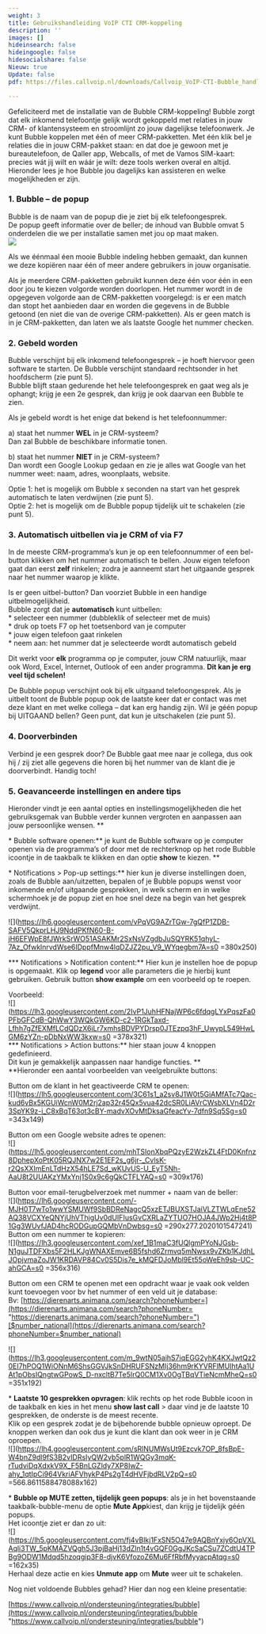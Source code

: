 ```yaml
---
weight: 3
title: Gebruikshandleiding VoIP CTI CRM-koppeling
description: ''
images: []
hideinsearch: false
hideingoogle: false
hidesocialshare: false
Nieuw: true
Update: false
pdf: https://files.callvoip.nl/downloads/Callvoip_VoIP-CTI-Bubble_handleiding-en-naslagwerk.pdf

---
```

Gefeliciteerd met de installatie van de Bubble CRM-koppeling! Bubble zorgt dat elk inkomend telefoontje gelijk wordt gekoppeld met relaties in jouw CRM- of klantensysteem en stroomlijnt zo jouw dagelijkse telefoonwerk. Je kunt Bubble koppelen met één of meer CRM-pakketten. Met één klik bel je relaties die in jouw CRM-pakket staan: en dat doe je gewoon met je bureautelefoon, de Qaller app, Webcalls, of met de Vamos SIM-kaart: precies wát jij wilt en wáár je wilt: deze tools werken overal en altijd. Hieronder lees je hoe Bubble jou dagelijks kan assisteren en welke mogelijkheden er zijn.

### 1. Bubble – de popup

Bubble is de naam van de popup die je ziet bij elk telefoongesprek.   
De popup geeft informatie over de beller; de inhoud van Bubble omvat 5 onderdelen die we per installatie samen met jou op maat maken.  
![](https://res.cloudinary.com/callvoip/image/upload/v1632744940/bubble_rjmjco.png)

Als we éénmaal éen mooie Bubble indeling hebben gemaakt, dan kunnen we deze kopiëren naar één of meer andere gebruikers in jouw organisatie. 

Als je meerdere CRM-pakketten gebruikt kunnen deze één voor één in een door jou te kiezen volgorde worden doorlopen. Het nummer wordt in de opgegeven volgorde aan de CRM-pakketten voorgelegd: is er een match dan stopt het aanbieden daar en worden die gegevens in de Bubble getoond (en niet die van de overige CRM-pakketten). Als er geen match is in je CRM-pakketten, dan laten we als laatste Google het nummer checken.

### 2. Gebeld worden

Bubble verschijnt bij elk inkomend telefoongesprek – je hoeft hiervoor geen software te starten. De Bubble verschijnt standaard rechtsonder in het hoofdscherm (zie punt 5).   
Bubble blijft staan gedurende het hele telefoongesprek en gaat weg als je ophangt; krijg je een 2e gesprek, dan krijg je ook daarvan een Bubble te zien.   
  
Als je gebeld wordt is het enige dat bekend is het telefoonnummer:  
  
a) staat het nummer **WEL** in je CRM-systeem?  
Dan zal Bubble de beschikbare informatie tonen.  
  
b) staat het nummer **NIET** in je CRM-systeem?  
Dan wordt een Google Lookup gedaan en zie je alles wat Google van het nummer weet: naam, adres, woonplaats, website.   
  
Optie 1: het is mogelijk om Bubble x seconden na start van het gesprek automatisch te laten verdwijnen (zie punt 5).   
Optie 2: het is mogelijk om de Bubble popup tijdelijk uit te schakelen (zie punt 5).

### 3. Automatisch uitbellen via je CRM of via F7

In de meeste CRM-programma’s kun je op een telefoonnummer of een bel-button klikken om het nummer automatisch te bellen. Jouw eigen telefoon gaat dan eerst **zelf** rinkelen; zodra je aanneemt start het uitgaande gesprek naar het nummer waarop je klikte.  
  
Is er geen uitbel-button? Dan voorziet Bubble in een handige uitbelmogelijkheid.   
Bubble zorgt dat je **automatisch** kunt uitbellen:   
\* selecteer een nummer (dubbleklik of selecteer met de muis)  
\* druk op toets F7 op het toetsenbord van je computer  
\* jouw eigen telefoon gaat rinkelen  
\* neem aan: het nummer dat je selecteerde wordt automatisch gebeld   
  
Dit werkt voor **elk** programma op je computer, jouw CRM natuurlijk, maar ook Word, Excel, Internet, Outlook of een ander programma. **Dit kan je erg veel tijd schelen!**  
  
De Bubble popup verschijnt ook bij elk uitgaand telefoongesprek. Als je uitbelt toont de Bubble popup ook de laatste keer dat er contact was met deze klant en met welke collega – dat kan erg handig zijn. Wil je géén popup bij UITGAAND bellen? Geen punt, dat kun je uitschakelen (zie punt 5).

### 4. Doorverbinden

Verbind je een gesprek door? De Bubble gaat mee naar je collega, dus ook hij / zij ziet alle gegevens die horen bij het nummer van de klant die je doorverbindt. Handig toch!

### 5. Geavanceerde instellingen en andere tips

Hieronder vindt je een aantal opties en instellingsmogelijkheden die het gebruiksgemak van Bubble verder kunnen vergroten en aanpassen aan jouw persoonlijke wensen. **  
  
\* Bubble software openen:** je kunt de Bubble software op je computer openen via de programma’s of door met de rechterknop op het rode Bubble icoontje in de taakbalk te klikken en dan optie **show** te kiezen. **  
  
\* Notifications > Pop-up settings:** hier kun je diverse instellingen doen, zoals de Bubble aan/uitzetten, bepalen of je Bubble popups wenst voor inkomende en/of uitgaande gesprekken, in welk scherm en in welke schermhoek je de popup ziet en hoe snel deze na begin van het gesprek verdwijnt.

![](https://lh6.googleusercontent.com/vPqVG9AZrTGw-7gQfP1ZDB-SAFV5QkprLHJ9NddPKfN60-B-jH6EFWpE8fJWrkSrWO51ASAKMr2SxNsVZgdbJuSQYRK51qhyL-7Az_OfwklnrvdWse6IDppfMnw4lqDZJZ2pu_V9_WYqegbm7A=s0 =380x250)

*** Notifications > Notification content:** Hier kun je instellen hoe de popup is opgemaakt. Klik op **legend** voor alle parameters die je hierbij kunt gebruiken. Gebruik button **show example** om een voorbeeld op te roepen.

Voorbeeld:  
![](https://lh3.googleusercontent.com/2IvP1JuhHFNajWP6c6fdqgLYxPqszFa0PFbGFCdB-QhWwY3WQkGW6KD-c2-1RGkTaxd-Lfhh7gZfEXMfLCdQDzX6iLr7xmhsBDVPYDrsp0JTEzpq3hF_UwypL549HwLGM6zYZn-pDbNxWW3kxw=s0 =378x321)  
*** Notifications > Action buttons:** hier staan jouw 4 knoppen gedefinieerd.   
Dit kun je gemakkelijk aanpassen naar handige functies. **  
**Hieronder een aantal voorbeelden van veelgebruikte buttons:

Button om de klant in het geactiveerde CRM te openen:  
![](https://lh5.googleusercontent.com/3C61s1_a2sv8J1W0t5GiAMfATc7Qac-kud6vBx5KGUiWcnW0M2rj2ap32r45Qx5vua42dcSR0LiAVrCWsbXLVn4D2r3SpYK9z-i_C8xBqT63ot3cBY-madvXOvMtDksaGfeacYv-7dfn9Sq5Sg=s0 =343x149)

Button om een Google website adres te openen:  
![](https://lh5.googleusercontent.com/mhTSlonXbqPQzyE2WzkZL4FtD0Knfnz8DphepXoPtK05RQJNX7w2E1EF2s_g6jr-_CvlsK-r2QsXXImEnLTdHzX54hLE7Sd_wKUvUS-U_EyT5Nh-AaU8t2UUAKzYMxYnj1S0x9c6gQkCTFLYAQ=s0 =309x176)

Button voor email-terugbelverzoek met nummer + naam van de beller:  
![](https://lh6.googleusercontent.com/-MJH0T7wTo1wwYSMUWf9SbBDReNagcQ5xzETJBUXSTJaiVLZTWLqEne52AQ38VCXYeQNYjUhVThjgUv0dUIFIusGvCXRLaZYTUO7HOJA4JWp2Hj4t8P1Gg3WUvfJAD4hcRODGupGQMbVnDwbsg=s0 =290x277.2020101547241)  
Button om een nummer te kopieren:  
![](https://lh3.googleusercontent.com/xef_1B1maC3fUQlgmPYoNJGsb-N1guJTDFXbs5F2HLKJgWNAXEmve6B5fshd6Zrmvq5mNwsx9vZKb1KJdhLJOpjvmaZoJW1KRDAVP84Cv0S5Dis7e_kMQFDJoMbl9Et55oWeEh9sb-UC-ahGCA=s0 =356x316)

Button om een CRM te openen met een opdracht waar je vaak ook velden kunt toevoegen voor bv het nummer of een veld uit je database:   
Bv: [https://dierenarts.animana.com/search?phoneNumber=](https://dierenarts.animana.com/search?phoneNumber= "https://dierenarts.animana.com/search?phoneNumber=")[$number_national](https://dierenarts.animana.com/search?phoneNumber=$number_national)

![](https://lh3.googleusercontent.com/m_9wtN05aihS7iqEGG2yhK4KXJwtQz20EI7hPOQ1WiONnM6ShsGGVJkSnDHRUFSNzMIj36hm9rKYVRFlMUIhtAa1UAt1pObsIQngtwGPowS_D-nxcltB7Te5IrQ0CM1Xv0OgTBqVTieNcmMheQ=s0 =351x192)

\* **Laatste 10 gesprekken opvragen**: klik rechts op het rode Bubble icoon in de taakbalk en kies in het menu **show last call** > daar vind je de laatste 10 gesprekken, de onderste is de meest recente.   
Klik op een gesprek zodat je de bijbehorende bubble opnieuw oproept. De knoppen werken dan ook dus je kunt die klant dan ook weer in je CRM oproepen.  
![](https://lh4.googleusercontent.com/sRlNUMWsUt9Ezcvk7OP_8fsBpE-W4bnZ9dl9fS3B2vIDRsIyQW2vb5plR1WQGy3mqK-rTudviDqXdxkV9X_F5BnLGZldy7XP8IwZ-ahy_1qtIpCi964VkriAFVhykP4Ps2gT4dHVFjbdRLV2pQ=s0 =566.8611588478088x162)

\* **Bubble op MUTE zetten, tijdelijk geen popups**: als je in het bovenstaande taakbalk-bubble-menu de optie **Mute App**kiest, dan krijg je tijdelijk géén popups.   
Het icoontje ziet er dan zo uit:  
![](https://lh5.googleusercontent.com/fj4vBlkj1FxSN5O47e9AQBnYxjy6OpVXLAqli3TW_5pKMAZVQgh5J3pjBaHj13dZln1t4vGQF0GgJKcSaCSu7ZCdtU4TPBg9ODW1Mdqd5hzoqgip3F8-djvK6VfozoZ6Mu6FfRbfMyyacpAtqg=s0 =162x35)  
Herhaal deze actie en kies **Unmute app** om **Mute** weer uit te schakelen.

Nog niet voldoende Bubbles gehad? Hier dan nog een kleine presentatie:

[https://www.callvoip.nl/ondersteuning/integraties/bubble](https://www.callvoip.nl/ondersteuning/integraties/bubble "https://www.callvoip.nl/ondersteuning/integraties/bubble")